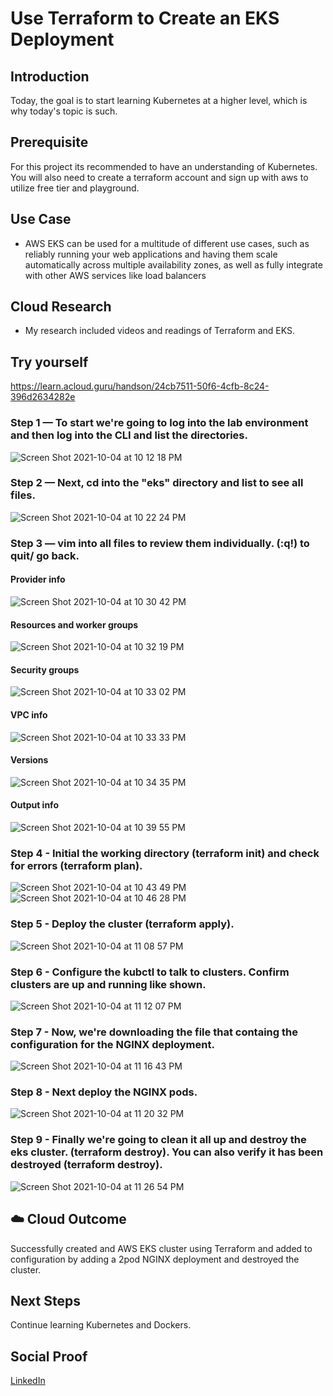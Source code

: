 # Use Terraform to Create an EKS Deployment

## Introduction

Today, the goal is to start learning Kubernetes at a higher level, which is why today's topic is such.

## Prerequisite

For this project its recommended to have an understanding of Kubernetes. You will also need to create a terraform account and sign up with aws to utilize free tier and playground.

## Use Case

- AWS EKS can be used for a multitude of different use cases, such as reliably running your web applications and having them scale automatically across multiple availability zones, as well as fully integrate with other AWS services like load balancers

## Cloud Research

- My research included videos and readings of Terraform and EKS.

## Try yourself

https://learn.acloud.guru/handson/24cb7511-50f6-4cfb-8c24-396d2634282e

### Step 1 — To start we're going to log into the lab environment and then log into the CLI and list the directories.

![Screen Shot 2021-10-04 at 10 12 18 PM](https://user-images.githubusercontent.com/82731990/135949601-c23f8361-c7f5-4c8e-b1b7-8134a13be970.png)


### Step 2 — Next, cd into the "eks" directory and list to see all files. 

![Screen Shot 2021-10-04 at 10 22 24 PM](https://user-images.githubusercontent.com/82731990/135950408-5c15d990-c0ee-4465-9c84-1ad93b5d723f.png)


### Step 3 — vim into all files to review them individually. (:q!) to quit/ go back.
#### Provider info
![Screen Shot 2021-10-04 at 10 30 42 PM](https://user-images.githubusercontent.com/82731990/135951096-e15849f4-4198-4586-990a-4350d59d734c.png)
#### Resources and worker groups
![Screen Shot 2021-10-04 at 10 32 19 PM](https://user-images.githubusercontent.com/82731990/135951193-fb3a9c9b-fc32-482c-9a7f-6635dd6fe76b.png)
#### Security groups
![Screen Shot 2021-10-04 at 10 33 02 PM](https://user-images.githubusercontent.com/82731990/135951251-4aff9771-9de5-4d39-9aca-b17c18f5d5d6.png)
#### VPC info
![Screen Shot 2021-10-04 at 10 33 33 PM](https://user-images.githubusercontent.com/82731990/135951292-9dfd27c4-5ac0-4951-b792-f5d24465d063.png)
#### Versions
![Screen Shot 2021-10-04 at 10 34 35 PM](https://user-images.githubusercontent.com/82731990/135951367-cc1dcb49-2ceb-4c78-bb01-b1db386521b6.png)
#### Output info
![Screen Shot 2021-10-04 at 10 39 55 PM](https://user-images.githubusercontent.com/82731990/135951754-f404114e-b526-4cb2-b27f-45fe347328d9.png)

### Step 4 - Initial the working directory (terraform init) and check for errors (terraform plan).
![Screen Shot 2021-10-04 at 10 43 49 PM](https://user-images.githubusercontent.com/82731990/135952140-007b0121-dba0-4d16-af05-67a473e6946b.png)
![Screen Shot 2021-10-04 at 10 46 28 PM](https://user-images.githubusercontent.com/82731990/135952250-acacfd33-7944-4979-adb7-098d661cf79c.png)

### Step 5 - Deploy the cluster (terraform apply).
![Screen Shot 2021-10-04 at 11 08 57 PM](https://user-images.githubusercontent.com/82731990/135953945-f07af520-6157-4a49-8765-4ca65010bf06.png)

### Step 6 - Configure the kubctl to talk to clusters. Confirm clusters are up and running like shown.
![Screen Shot 2021-10-04 at 11 12 07 PM](https://user-images.githubusercontent.com/82731990/135954208-5b345b61-f9fa-4ab4-b033-7a2ec6b162fb.png)

### Step 7 - Now, we're downloading the file that containg the configuration for the NGINX deployment.
![Screen Shot 2021-10-04 at 11 16 43 PM](https://user-images.githubusercontent.com/82731990/135954574-ad153c83-d8a9-4978-81a9-432225cade8b.png)

### Step 8 - Next deploy the NGINX pods.
![Screen Shot 2021-10-04 at 11 20 32 PM](https://user-images.githubusercontent.com/82731990/135954866-68623a6a-9631-4a27-92ab-bdc5a848329a.png)

### Step 9 - Finally we're going to clean it all up and destroy the eks cluster. (terraform destroy). You can also verify it has been destroyed (terraform destroy).
![Screen Shot 2021-10-04 at 11 26 54 PM](https://user-images.githubusercontent.com/82731990/135955320-529e966e-c4bd-499b-ab03-2b8ec1f543cb.png)

## ☁️ Cloud Outcome

Successfully created and AWS EKS cluster using Terraform and added to configuration by adding a 2pod NGINX deployment and destroyed the cluster.

## Next Steps

Continue learning Kubernetes and Dockers.

## Social Proof

[LinkedIn](https://www.linkedin.com/feed/update/urn:li:activity:6843941959430656000/)
